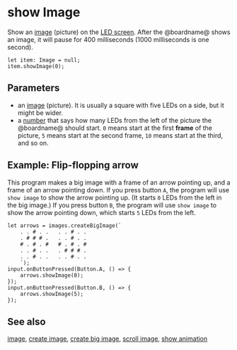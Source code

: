 # show Image

Show an [image](/reference/images/image) (picture) on the
[LED screen](/device/screen).  After the @boardname@ shows an image, it
will pause for 400 milliseconds (1000 milliseconds is one second).

```sig
let item: Image = null;
item.showImage(0);
```

## Parameters

* an [image](/reference/images/image) (picture). It is usually a square with five LEDs on a side, but it might be wider. 
* a [number](/types/number) that says how many LEDs from the left of the picture the @boardname@ should start. `0` means start at the first **frame** of the picture, `5` means start at the second frame, `10` means start at the third, and so on.

## Example: Flip-flopping arrow

This program makes a big image with a frame of an arrow pointing up,
and a frame of an arrow pointing down.  If you press button `A`, the
program will use ``show image`` to show the arrow pointing up. (It
starts `0` LEDs from the left in the big image.) If you press button
`B`, the program will use ``show image`` to show the arrow pointing
down, which starts `5` LEDs from the left.

```blocks
let arrows = images.createBigImage(`
    . . # . .   . . # . .
    . # # # .   . . # . .
    # . # . #   # . # . #
    . . # . .   . # # # .
    . . # . .   . . # . .
    `);
input.onButtonPressed(Button.A, () => {
    arrows.showImage(0);
});
input.onButtonPressed(Button.B, () => {
    arrows.showImage(5);
});
```

## See also

[image](/reference/images/image),
[create image](/reference/images/create-image),
[create big image](/reference/images/create-big-image),
[scroll image](/reference/images/scroll-image), [show animation](/reference/basic/show-animation)

